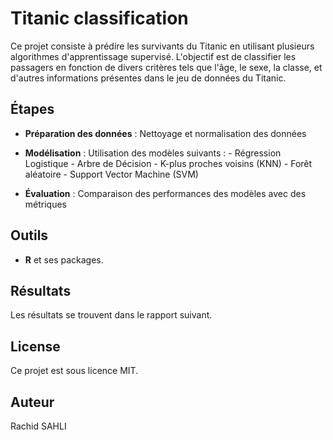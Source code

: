 # Titanic classification

Ce projet consiste à prédire les survivants du Titanic en utilisant plusieurs algorithmes d'apprentissage supervisé. 
L'objectif est de classifier les passagers en fonction de divers critères tels que l'âge, le sexe, la classe, et d'autres informations présentes dans le jeu de données du Titanic.

## Étapes

- **Préparation des données** : Nettoyage et normalisation des données

- **Modélisation** :
        Utilisation des modèles suivants :
                    - Régression Logistique
                    - Arbre de Décision
                    - K-plus proches voisins (KNN)
                    - Forêt aléatoire
                    - Support Vector Machine (SVM)         

- **Évaluation** : Comparaison des performances des modèles avec des métriques


## Outils

- **R** et ses packages.

## Résultats

Les résultats se trouvent dans le rapport suivant.

## License

Ce projet est sous licence MIT.

## Auteur

Rachid SAHLI
